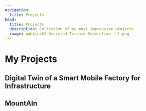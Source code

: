 ```yaml
---
navigation:
  title: Projects
head:
  title: Projects
  description: Collection of my most impressive projects
  image: public/AI-Assisted Terrain Generation - 1.png
---
```


# My Projects

## Digital Twin of a Smart Mobile Factory for Infrastructure

## MountAIn
